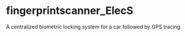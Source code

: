 # fingerprintscanner_ElecS
A centralized biometric locking system for a car followed by GPS tracing 
